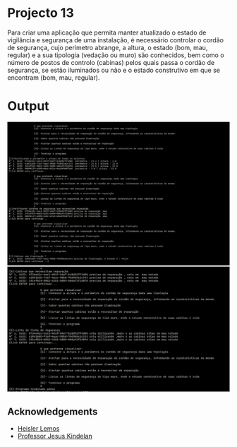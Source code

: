 
# Projecto 13

Para criar uma aplicação que permita manter atualizado o estado de 
vigilância e segurança de uma instalação, é necessário controlar o 
cordão de segurança, cujo perímetro abrange, a altura, o estado 
(bom, mau, regular) e a sua tipologia (vedação ou muro) são 
conhecidos, bem como o número de postos de controlo (cabinas)
pelos quais passa o cordão de segurança, se estão iluminados ou 
não e o estado construtivo em que se encontram (bom, mau, 
regular).

# Output

![image description](Output_A.png)
![image description](Output_B.png)



## Acknowledgements

 - [Heisler Lemos](https://www.linkedin.com/in/heisler-stlano-969624146/)
 - [Professor Jesus Kindelan](https://www.linkedin.com/in/jes%C3%BAs-abraham-kindel%C3%A1n-307934191/)



